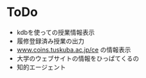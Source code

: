 ToDo
====
- kdbを使っての授業情報表示
- 履修登録済み授業の出力
- www.coins.tuskuba.ac.jp/ce の情報表示
- 大学のウェブサイトの情報をひっぱてくるの
- 知的エージェント

